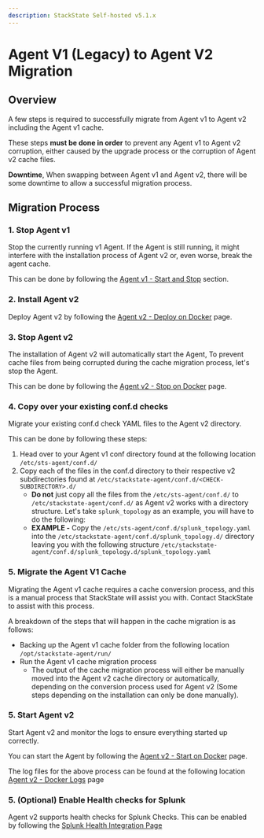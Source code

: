 ```yaml
---
description: StackState Self-hosted v5.1.x
---
```


# Agent V1 \(Legacy\) to Agent V2 Migration

## Overview

A few steps is required to successfully migrate from Agent v1 to Agent v2 including the Agent v1 cache.

These steps **must be done in order** to prevent any Agent v1 to Agent v2 corruption, either caused by the upgrade process or the corruption of Agent v2 cache files.

**Downtime**, When swapping between Agent v1 and Agent v2, there will be some downtime to allow a successful migration process.

## Migration Process

### 1. Stop Agent v1

Stop the currently running v1 Agent. If the Agent is still running, it might interfere with the installation process of Agent v2 or, even worse, break the agent cache.

This can be done by following the [Agent v1 - Start and Stop](/setup/agent/agent-v1.md#start--stop--restart-the-agent) section.

### 2. Install Agent v2

Deploy Agent v2 by following the [Agent v2 - Deploy on Docker](/setup/agent/docker.md) page.

### 3. Stop Agent v2

The installation of Agent v2 will automatically start the Agent, To prevent cache files from being corrupted during the
cache migration process, let's stop the Agent.

This can be done by following the [Agent v2 - Stop on Docker](/setup/agent/docker.md#start-or-stop-the-agent) page.

### 4. Copy over your existing conf.d checks

Migrate your existing conf.d check YAML files to the Agent v2 directory.

This can be done by following these steps:

1. Head over to your Agent v1 conf directory found at the following location `/etc/sts-agent/conf.d/`
2. Copy each of the files in the conf.d directory to their respective v2 subdirectories found at `/etc/stackstate-agent/conf.d/<CHECK-SUBDIRECTORY>.d/`
   - **Do not** just copy all the files from the `/etc/sts-agent/conf.d/` to `/etc/stackstate-agent/conf.d/` as Agent v2 works with a directory structure. Let's take `splunk_topology` as an example, you will have to do the following:
   - **EXAMPLE -** Copy the `/etc/sts-agent/conf.d/splunk_topology.yaml` into the `/etc/stackstate-agent/conf.d/splunk_topology.d/` directory leaving you with the following structure `/etc/stackstate-agent/conf.d/splunk_topology.d/splunk_topology.yaml`

### 5. Migrate the Agent V1 Cache

Migrating the Agent v1 cache requires a cache conversion process, and this is a manual process that StackState will assist you with.
Contact StackState to assist with this process.

A breakdown of the steps that will happen in the cache migration is as follows:

- Backing up the Agent v1 cache folder from the following location `/opt/stackstate-agent/run/`
- Run the Agent v1 cache migration process
   - The output of the cache migration process will either be manually moved into the Agent v2 cache directory or automatically, depending on the conversion process used for Agent v2 (Some steps depending on the installation can only be done manually).

### 5. Start Agent v2

Start Agent v2 and monitor the logs to ensure everything started up correctly.

You can start the Agent by following the [Agent v2 - Start on Docker](/setup/agent/docker.md#start-or-stop-the-agent) page.

The log files for the above process can be found at the following location [Agent v2 - Docker Logs](/setup/agent/docker.md#log-files) page

### 5. (Optional) Enable Health checks for Splunk

Agent v2 supports health checks for Splunk Checks. This can be enabled by following the [Splunk Health Integration Page](/stackpacks/integrations/splunk/splunk_health.md)
